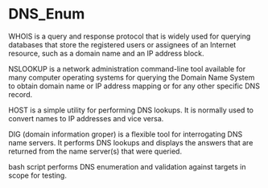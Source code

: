 # DNS_Enum

WHOIS is a query and response protocol that is widely used for querying databases that store the registered users or assignees of an Internet resource, such as a domain name and an IP address block.

NSLOOKUP is a network administration command-line tool available for many computer operating systems for querying the Domain Name System to obtain domain name or IP address mapping or for any other specific DNS record.

HOST is a simple utility for performing DNS lookups. It is normally used to convert names to IP addresses and vice versa.

DIG (domain information groper) is a flexible tool for interrogating DNS name servers. It performs DNS lookups and displays the answers that are returned from the name server(s) that were queried.

bash script performs DNS enumeration and validation against targets in scope for testing.
